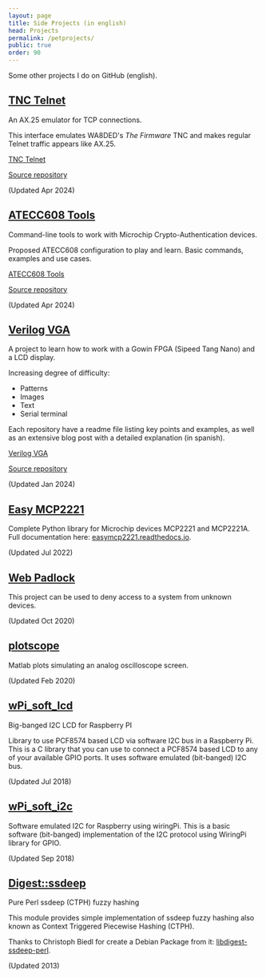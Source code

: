 ```yaml
---
layout: page
title: Side Projects (in english)
head: Projects
permalink: /petprojects/
public: true
order: 90
---
```


Some other projects I do on GitHub (english).


## [TNC Telnet](https://www.electronicayciencia.com/TNC-Telnet/)

An AX.25 emulator for TCP connections.

This interface emulates WA8DED's *The Firmware* TNC and makes regular Telnet traffic appears like AX.25.

[TNC Telnet](https://www.electronicayciencia.com/TNC-Telnet/)

[Source repository](https://github.com/electronicayciencia/TNC-Telnet)

(Updated Apr 2024)


## [ATECC608 Tools](https://www.electronicayciencia.com/ATECC608-Tools/)

Command-line tools to work with Microchip Crypto-Authentication devices.

Proposed ATECC608 configuration to play and learn. Basic commands, examples and use cases.

[ATECC608 Tools](https://www.electronicayciencia.com/ATECC608-Tools/)

[Source repository](https://github.com/electronicayciencia/ATECC608-Tools)

(Updated Apr 2024)


## [Verilog VGA](https://electronicayciencia.github.io/verilog-vga/)

A project to learn how to work with a Gowin FPGA (Sipeed Tang Nano) and a LCD display.

Increasing degree of difficulty:
- Patterns
- Images
- Text
- Serial terminal

Each repository have a readme file listing key points and examples, as well as an extensive blog post with a detailed explanation (in spanish).

[Verilog VGA](https://electronicayciencia.github.io/verilog-vga/)

[Source repository](https://github.com/electronicayciencia/verilog-vga)

(Updated Jan 2024)


## [Easy MCP2221](https://github.com/electronicayciencia/EasyMCP2221)

Complete Python library for Microchip devices MCP2221 and MCP2221A. Full documentation here: [easymcp2221.readthedocs.io](https://easymcp2221.readthedocs.io/).

(Updated Jul 2022)


## [Web Padlock](https://electronicayciencia.github.io/webpadlock/)

This project can be used to deny access to a system from unknown devices.

(Updated Oct 2020)


## [plotscope](https://github.com/electronicayciencia/plotscope)

Matlab plots simulating an analog oscilloscope screen.

(Updated Feb 2020)

## [wPi_soft_lcd](https://electronicayciencia.github.io/wPi_soft_lcd/)

Big-banged I2C LCD for Raspberry PI

Library to use PCF8574 based LCD via software I2C bus in a Raspberry Pi. This is a C library that you can use to connect a PCF8574 based LCD to any of your available GPIO ports. It uses software emulated (bit-banged) I2C bus.

(Updated Jul 2018)

## [wPi_soft_i2c](https://electronicayciencia.github.io/wPi_soft_i2c/)

Software emulated I2C for Raspberry using wiringPi.
This is a basic software (bit-banged) implementation of the I2C protocol using WiringPi library for GPIO.

(Updated Sep 2018)

## [Digest::ssdeep](https://metacpan.org/pod/Digest::ssdeep)

Pure Perl ssdeep (CTPH) fuzzy hashing

This module provides simple implementation of ssdeep fuzzy hashing also known as Context Triggered Piecewise Hashing (CTPH).

Thanks to Christoph Biedl for create a Debian Package from it: [libdigest-ssdeep-perl](https://packages.debian.org/buster/libdigest-ssdeep-perl).

(Updated 2013)


